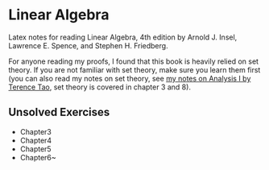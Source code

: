 # Linear Algebra

Latex notes for reading Linear Algebra, 4th edition by Arnold J. Insel, Lawrence E. Spence, and Stephen H. Friedberg.

For anyone reading my proofs, I found that this book is heavily relied on set theory.
If you are not familiar with set theory, make sure you learn them first (you can also read my notes on set theory, see [my notes on Analysis I by Terence Tao](https://github.com/ProFatXuanAll/terence-tao-analysis), set theory is covered in chapter 3 and 8).

## Unsolved Exercises

- Chapter3
- Chapter4
- Chapter5
- Chapter6~
